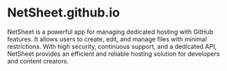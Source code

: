 # NetSheet.github.io
NetSheet is a powerful app for managing dedicated hosting with GitHub features. It allows users to create, edit, and manage files with minimal restrictions. With high security, continuous support, and a dedicated API, NetSheet provides an efficient and reliable hosting solution for developers and content creators.
